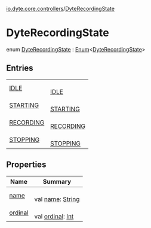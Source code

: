 [io.dyte.core.controllers](../index.md)/[DyteRecordingState](index.md)

# DyteRecordingState


enum [DyteRecordingState](index.md) : [Enum](https://kotlinlang.org/api/latest/jvm/stdlib/kotlin/-enum/index.html)&lt;[DyteRecordingState](index.md)&gt;

## Entries

| | |
|---|---|
| [IDLE](-i-d-l-e/index.md) | <br/>[IDLE](-i-d-l-e/index.md) |
| [STARTING](-s-t-a-r-t-i-n-g/index.md) | <br/>[STARTING](-s-t-a-r-t-i-n-g/index.md) |
| [RECORDING](-r-e-c-o-r-d-i-n-g/index.md) | <br/>[RECORDING](-r-e-c-o-r-d-i-n-g/index.md) |
| [STOPPING](-s-t-o-p-p-i-n-g/index.md) | <br/>[STOPPING](-s-t-o-p-p-i-n-g/index.md) |

## Properties

| Name | Summary |
|---|---|
| [name](../../com.dyte.mobilecorekmm.models/-dyte-message-type/-p-o-l-l/index.md#-372974862%2FProperties%2F-132266010) | <br/>val [name](../../com.dyte.mobilecorekmm.models/-dyte-message-type/-p-o-l-l/index.md#-372974862%2FProperties%2F-132266010): [String](https://kotlinlang.org/api/latest/jvm/stdlib/kotlin/-string/index.html) |
| [ordinal](../../com.dyte.mobilecorekmm.models/-dyte-message-type/-p-o-l-l/index.md#-739389684%2FProperties%2F-132266010) | <br/>val [ordinal](../../com.dyte.mobilecorekmm.models/-dyte-message-type/-p-o-l-l/index.md#-739389684%2FProperties%2F-132266010): [Int](https://kotlinlang.org/api/latest/jvm/stdlib/kotlin/-int/index.html) |

